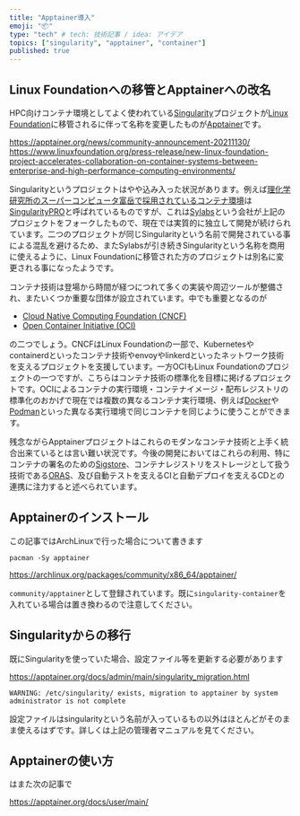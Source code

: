 ```yaml
---
title: "Apptainer導入"
emoji: "📦"
type: "tech" # tech: 技術記事 / idea: アイデア
topics: ["singularity", "apptainer", "container"]
published: true
---
```


## Linux Foundationへの移管とApptainerへの改名

HPC向けコンテナ環境としてよく使われている[Singularity][Singularity]プロジェクトが[Linux Foundation][LF]に移管されるに伴って名称を変更したものが[Apptainer][Apptainer]です。

https://apptainer.org/news/community-announcement-20211130/
https://www.linuxfoundation.org/press-release/new-linux-foundation-project-accelerates-collaboration-on-container-systems-between-enterprise-and-high-performance-computing-environments/

Singularityというプロジェクトはやや込み入った状況があります。例えば[理化学研究所のスーパーコンピュータ富岳で採用されているコンテナ環境](https://www.hpcwire.com/off-the-wire/rikens-fugaku-utilizes-sylabs-singularitypro/)は[SingularityPRO](https://sylabs.io/singularity-pro)と呼ばれているものですが、これは[Sylabs](https://sylabs.io/)という会社が上記のプロジェクトをフォークしたもので、現在では実質的に独立して開発が続けられています。二つのプロジェクトが同じSingularityという名前で開発されている事による混乱を避けるため、またSylabsが引き続きSingularityという名称を商用に使えるように、Linux Foundationに移管された方のプロジェクトは別名に変更される事になったようです。

コンテナ技術は登場から時間が経つにつれて多くの実装や周辺ツールが整備され、またいくつか重要な団体が設立されています。中でも重要となるのが

- [Cloud Native Computing Foundation (CNCF)](https://www.cncf.io/)
- [Open Container Initiative (OCI)](https://opencontainers.org/)

の二つでしょう。CNCFはLinux Foundationの一部で、Kubernetesやcontainerdといったコンテナ技術やenvoyやlinkerdといったネットワーク技術を支えるプロジェクトを支援しています。一方OCIもLinux Foundationのプロジェクトの一つですが、こちらはコンテナ技術の標準化を目標に掲げるプロジェクトです。OCIによるコンテナの実行環境・コンテナイメージ・配布レジストリの標準化のおかげで現在では複数の異なるコンテナ実行環境、例えば[Docker](https://www.docker.com/)や[Podman](https://github.com/containers/podman)といった異なる実行環境で同じコンテナを同じように使うことができます。

残念ながらApptainerプロジェクトはこれらのモダンなコンテナ技術と上手く統合出来ているとは言い難い状況です。今後の開発においてはこれらの利用、特にコンテナの署名のための[Sigstore][Sigstore]、コンテナレジストリをストレージとして扱う技術である[ORAS][ORAS]、及び自動テストを支えるCIと自動デプロイを支えるCDとの連携に注力すると述べられています。

[LF]: https://www.linuxfoundation.org/
[Singularity]: https://github.com/apptainer/singularity
[Apptainer]: https://github.com/apptainer/apptainer
[Sigstore]: https://www.sigstore.dev/
[ORAS]: https://oras.land/

## Apptainerのインストール

この記事ではArchLinuxで行った場合について書きます

```
pacman -Sy apptainer
```

https://archlinux.org/packages/community/x86_64/apptainer/

`community/apptainer`として登録されています。既に`singularity-container`を入れている場合は置き換わるので注意してください。

## Singularityからの移行

既にSingularityを使っていた場合、設定ファイル等を更新する必要があります

https://apptainer.org/docs/admin/main/singularity_migration.html

```
WARNING: /etc/singularity/ exists, migration to apptainer by system administrator is not complete
```

設定ファイルはsingularityという名前が入っているもの以外はほとんどがそのまま使えるはずです。詳しくは上記の管理者マニュアルを見てください。

## Apptainerの使い方

はまた次の記事で

https://apptainer.org/docs/user/main/
